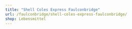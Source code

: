 ```yaml
---
title: "Shell Coles Express Faulconbridge"
url: /faulconbridge/shell-coles-express-faulconbridge/
shop: Lebensmittel
---
```

